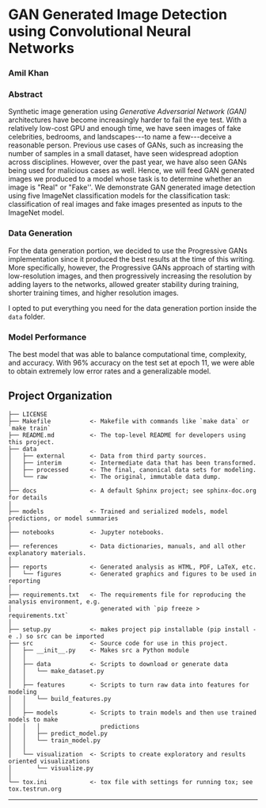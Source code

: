 # **GAN Generated Image Detection using Convolutional Neural Networks**
### Amil Khan

### Abstract

Synthetic image generation using _Generative Adversarial Network (GAN)_  architectures have become increasingly harder to fail the eye test. With a relatively low-cost GPU and enough time, we have seen images of fake celebrities, bedrooms, and landscapes---to name a few---deceive a reasonable person. Previous use cases of GANs, such as increasing the number of samples in a small dataset, have seen widespread adoption across disciplines. However, over the past year, we have also seen GANs being used for malicious cases as well. Hence, we will feed  GAN generated images we produced to a model whose task is to determine whether an image is "Real" or "Fake''. We demonstrate GAN generated image detection using five ImageNet classification models for the classification task: classification of real images and fake images presented as inputs to the ImageNet model.

### Data Generation

For the data generation portion, we decided to use the Progressive GANs implementation since it produced the best results at the time of this writing. More specifically, however, the Progressive GANs approach of starting with low-resolution images, and then progressively increasing the resolution by adding layers to the networks, allowed greater stability during training, shorter training times, and higher resolution images.

I opted to put everything you need for the data generation portion inside the `data` folder.


### Model Performance

The best model that was able to balance computational time, complexity, and accuracy. With 96% accuracy on the test set at epoch 11, we were able to obtain extremely low error rates and a generalizable model. 

Project Organization
------------

    ├── LICENSE
    ├── Makefile           <- Makefile with commands like `make data` or `make train`
    ├── README.md          <- The top-level README for developers using this project.
    ├── data
    │   ├── external       <- Data from third party sources.
    │   ├── interim        <- Intermediate data that has been transformed.
    │   ├── processed      <- The final, canonical data sets for modeling.
    │   └── raw            <- The original, immutable data dump.
    │
    ├── docs               <- A default Sphinx project; see sphinx-doc.org for details
    │
    ├── models             <- Trained and serialized models, model predictions, or model summaries
    │
    ├── notebooks          <- Jupyter notebooks.
    │
    ├── references         <- Data dictionaries, manuals, and all other explanatory materials.
    │
    ├── reports            <- Generated analysis as HTML, PDF, LaTeX, etc.
    │   └── figures        <- Generated graphics and figures to be used in reporting
    │
    ├── requirements.txt   <- The requirements file for reproducing the analysis environment, e.g.
    │                         generated with `pip freeze > requirements.txt`
    │
    ├── setup.py           <- makes project pip installable (pip install -e .) so src can be imported
    ├── src                <- Source code for use in this project.
    │   ├── __init__.py    <- Makes src a Python module
    │   │
    │   ├── data           <- Scripts to download or generate data
    │   │   └── make_dataset.py
    │   │
    │   ├── features       <- Scripts to turn raw data into features for modeling
    │   │   └── build_features.py
    │   │
    │   ├── models         <- Scripts to train models and then use trained models to make
    │   │   │                 predictions
    │   │   ├── predict_model.py
    │   │   └── train_model.py
    │   │
    │   └── visualization  <- Scripts to create exploratory and results oriented visualizations
    │       └── visualize.py
    │
    └── tox.ini            <- tox file with settings for running tox; see tox.testrun.org


--------

